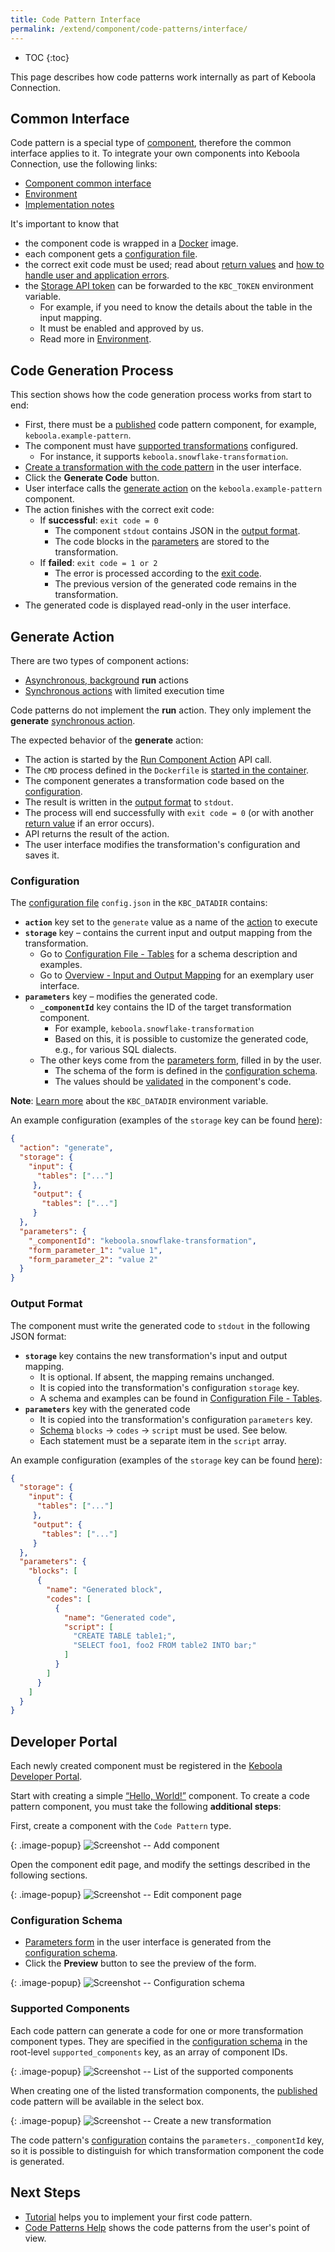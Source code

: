 ```yaml
---
title: Code Pattern Interface
permalink: /extend/component/code-patterns/interface/
---
```


* TOC
{:toc}

This page describes how code patterns work internally as part of Keboola Connection.

## Common Interface
Code pattern is a special type of [component](/extend/component/), therefore the common interface applies to it. 
To integrate your own components into Keboola Connection, use the following links:

- [Component common interface](/extend/common-interface/) 
- [Environment](/extend/common-interface/environment/)
- [Implementation notes](/extend/component/implementation/)

It's important to know that 

- the component code is wrapped in a [Docker](/extend/component/docker-tutorial/) image.
- each component gets a [configuration file](#configuration).
- the correct exit code must be used; read about [return values](/extend/common-interface/environment/#return-values) and
    [how to handle user and application errors](/extend/common-interface/actions/#handling-user-and-application-errors).
- the [Storage API token](https://help.keboola.com/management/project/tokens/) can be forwarded to the `KBC_TOKEN` environment variable.
    - For example, if you need to know the details about the table in the input mapping.
    - It must be enabled and approved by us.
    - Read more in [Environment](/extend/common-interface/environment/).

## Code Generation Process
This section shows how the code generation process works from start to end:

- First, there must be a [published](/extend/publish/) code pattern component, for example, `keboola.example-pattern`.
- The component must have [supported transformations](#supported-components) configured.
    - For instance, it supports `keboola.snowflake-transformation`.
- [Create a transformation with the code pattern](https://help.keboola.com/transformations/code-patterns/#new-transformation-with-code-pattern) in the user interface.
- Click the **Generate Code** button.
- User interface calls the [generate action](#generate-action) on the `keboola.example-pattern` component.
- The action finishes with the correct exit code:
    - If **successful**: `exit code = 0`
        - The component `stdout` contains JSON in the [output format](#output-format). 
        - The code blocks in the [parameters](#output-format) are stored to the transformation.
    - If **failed**: `exit code = 1 or 2`
        - The error is processed according to the [exit code](/extend/common-interface/environment/#return-values).
        - The previous version of the generated code remains in the transformation.
- The generated code is displayed read-only in the user interface.

## Generate Action
There are two types of component actions: 

- [Asynchronous, background](/integrate/jobs/) **run** actions
- [Synchronous actions](/extend/common-interface/actions/) with limited execution time

Code patterns do not implement the **run** action. They only implement the **generate** [synchronous action](/extend/common-interface/actions/).

The expected behavior of the **generate** action:

- The action is started by the [Run Component Action](https://kebooladocker.docs.apiary.io/#reference/actions/run-custom-component-action/) API call.
- The `CMD` process defined in the `Dockerfile` is [started in the container](/extend/component/docker-tutorial/#running-docker-images-in-kbc).
- The component generates a transformation code based on the [configuration](#configuration).
- The result is written in the [output format](#output-format) to `stdout`.
- The process will end successfully with `exit code = 0` (or with another [return value](/extend/common-interface/environment/#return-values) if an error occurs).
- API returns the result of the action.
- The user interface modifies the transformation's configuration and saves it. 

### Configuration
The [configuration file](/extend/common-interface/config-file/) `config.json` in the `KBC_DATADIR` contains:

- **`action`** key set to the `generate` value as a name of the [action](/extend/common-interface/actions/) to execute
- **`storage`** key – contains the current input and output mapping from the transformation.
    - Go to [Configuration File - Tables](/extend/common-interface/config-file/#tables) for a schema description and examples.
    - Go to [Overview - Input and Output Mapping](https://help.keboola.com/transformations/code-patterns/#input-and-output-mapping) for an exemplary user interface.
- **`parameters`** key – modifies the generated code.
    - **`_componentId`** key contains the ID of the target transformation component.
        - For example, `keboola.snowflake-transformation`
        - Based on this, it is possible to customize the generated code, e.g., for various SQL dialects.
    - The other keys come from the [parameters form](https://help.keboola.com/transformations/code-patterns/#parameters-form), filled in by the user.
        - The schema of the form is defined in the [configuration schema](#configuration-schema).
        - The values should be [validated](/extend/common-interface/config-file/#validation) in the component's code.
    
**Note**: [Learn more](/extend/common-interface/environment/) about the `KBC_DATADIR` environment variable.

An example configuration (examples of the `storage` key can be found [here](/extend/common-interface/config-file/#tables)):

```json
{ 
  "action": "generate",
  "storage": {
    "input": {
      "tables": ["..."]
     },
     "output": {
       "tables": ["..."]
     }
  },
  "parameters": {
    "_componentId": "keboola.snowflake-transformation",
    "form_parameter_1": "value 1",
    "form_parameter_2": "value 2"
  }
}
```

### Output Format
The component must write the generated code to `stdout` in the following JSON format:

- **`storage`** key contains the new transformation's input and output mapping.
    - It is optional. If absent, the mapping remains unchanged.
    - It is copied into the transformation's configuration `storage` key.
    - A schema and examples can be found in [Configuration File - Tables](/extend/common-interface/config-file/#tables).
- **`parameters`** key with the generated code
    - It is copied into the transformation's configuration `parameters` key.
    - [Schema](https://help.keboola.com/transformations/#writing-scripts) `blocks` -> `codes` -> `script` must be used. See below.
    - Each statement must be a separate item in the `script` array.

An example configuration (examples of the `storage` key can be found [here](/extend/common-interface/config-file/#tables)):

```json
{
  "storage": {
    "input": {
      "tables": ["..."]
     },
     "output": {
       "tables": ["..."]
     }
  },
  "parameters": {
    "blocks": [
      {
        "name": "Generated block",
        "codes": [
          {
            "name": "Generated code",
            "script": [
              "CREATE TABLE table1;",
              "SELECT foo1, foo2 FROM table2 INTO bar;"
            ]
          }
        ]
      }
    ]   
  }
}
```

## Developer Portal
Each newly created component must be registered in the [Keboola Developer Portal](https://components.keboola.com/).

Start with creating a simple [“Hello, World!”](/extend/component/tutorial/) component. To create 
a code pattern component, you must take the following **additional steps**:

First, create a component with the `Code Pattern` type.

{: .image-popup}
![Screenshot -- Add component](/extend/component/code-patterns/interface-1-add-component.png)

Open the component edit page, and modify the settings described in the following sections.

{: .image-popup}
![Screenshot -- Edit component page](/extend/component/code-patterns/interface-5-edit-component.png)

### Configuration Schema
- [Parameters form](https://help.keboola.com/transformations/code-patterns/#parameters-form) in the user interface
is generated from the [configuration schema](/extend/component/ui-options/configuration-schema/).
- Click the **Preview** button to see the preview of the form. 

{: .image-popup}
![Screenshot -- Configuration schema](/extend/component/code-patterns/interface-2-schema.png)

### Supported Components
Each code pattern can generate a code for one or more transformation component types.
They are specified in the [configuration schema](/extend/component/ui-options/configuration-schema/) in
the root-level `supported_components` key, as an array of component IDs. 

{: .image-popup}
![Screenshot -- List of the supported components](/extend/component/code-patterns/interface-3-supported-list.png)

When creating one of the listed transformation components, the [published](/extend/publish/) code pattern will be 
available in the select box.

{: .image-popup}
![Screenshot -- Create a new transformation](/extend/component/code-patterns/interface-4-new-transformation.png)

The code pattern's [configuration](/extend/component/code-patterns/interface#configuration) contains 
the `parameters._componentId` key, so it is possible to distinguish for which transformation component the code is generated.

## Next Steps
- [Tutorial](/extend/component/code-patterns/tutorial) helps you to implement your first code pattern.
- [Code Patterns Help](https://help.keboola.com/transformations/code-patterns/) shows the code patterns from the user's point of view.